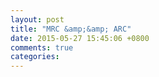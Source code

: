 ```yaml
---
layout: post
title: "MRC &amp;&amp; ARC"
date: 2015-05-27 15:45:06 +0800
comments: true
categories: 
---
```


